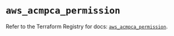# `aws_acmpca_permission`

Refer to the Terraform Registry for docs: [`aws_acmpca_permission`](https://registry.terraform.io/providers/hashicorp/aws/5.91.0/docs/resources/acmpca_permission).
